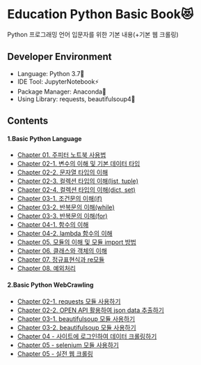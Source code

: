 # Education Python Basic Book:heart_eyes_cat:

Python 프로그래밍 언어 입문자를 위한 기본 내용(+기본 웹 크롤링)

## Developer Environment

  - Language: Python 3.7:crocodile:
  - IDE Tool: JupyterNotebook:zap:
  - Package Manager: Anaconda:snake:
  - Using Library: requests, beautifulsoup4:blossom:

## Contents
#### 1.Basic Python Language
  - [Chapter 01. 주피터 노트북 사용법](https://github.com/ChoLong02/Education_Python_Basic/blob/master/Python_Basic/Chapter%2001.%EC%A3%BC%ED%94%BC%ED%84%B0%20%EB%85%B8%ED%8A%B8%EB%B6%81%20%EC%82%AC%EC%9A%A9%EB%B0%A9%EB%B2%95(Markdown%20%EB%AC%B8%EC%84%9C).ipynb)
  - [Chapter 02-1. 변수의 이해 및 기본 데이터 타입](https://github.com/ChoLong02/Education_Python_Basic/blob/master/Python_Basic/Chapter%2002-1.%20%EB%B3%80%EC%88%98%EC%9D%98%20%EC%9D%B4%ED%95%B4%20%EB%B0%8F%20%EA%B8%B0%EB%B3%B8%20%EB%8D%B0%EC%9D%B4%ED%84%B0%20%ED%83%80%EC%9E%85.ipynb)
  - [Chapter 02-2. 문자열 타입의 이해](https://github.com/ChoLong02/Education_Python_Basic/blob/master/Python_Basic/Chapter%2002-2.%20%EB%AC%B8%EC%9E%90%EC%97%B4%20%ED%83%80%EC%9E%85%EC%9D%98%20%EC%9D%B4%ED%95%B4.ipynb)
  - [Chapter 02-3. 컬렉션 타입의 이해(list, tuple)](https://github.com/ChoLong02/Education_Python_Basic/blob/master/Python_Basic/Chapter%2002-3.%20%EC%BB%AC%EB%A0%89%EC%85%98%20%ED%83%80%EC%9E%85%EC%9D%98%20%EC%9D%B4%ED%95%B4(list%2C%20tuple).ipynb)
  - [Chapter 02-4. 컬렉션 타입의 이해(dict, set)](https://github.com/ChoLong02/Education_Python_Basic/blob/master/Python_Basic/Chapter%2002-4.%20%EC%BB%AC%EB%A0%89%EC%85%98%20%ED%83%80%EC%9E%85%EC%9D%98%20%EC%9D%B4%ED%95%B4(dict%2C%20set).ipynb)
  - [Chapter 03-1. 조건문의 이해(if)](https://github.com/ChoLong02/Education_Python_Basic/blob/master/Python_Basic/Chapter%2003-1.%EC%A1%B0%EA%B1%B4%EB%AC%B8%EC%9D%98%20%EC%9D%B4%ED%95%B4.ipynb)
  - [Chapter 03-2. 반복문의 이해(while)](https://github.com/ChoLong02/Education_Python_Basic/blob/master/Python_Basic/Chapter%2003-2.%20%EB%B0%98%EB%B3%B5%EB%AC%B8%EC%9D%98%20%EC%9D%B4%ED%95%B4(while).ipynb)
  - [Chapter 03-3. 반복문의 이해(for)](https://github.com/ChoLong02/Education_Python_Basic/blob/master/Python_Basic/Chapter%2003-3.%20%EB%B0%98%EB%B3%B5%EB%AC%B8%EC%9D%98%20%EC%9D%B4%ED%95%B4(for).ipynb)
  - [Chapter 04-1. 함수의 이해](https://github.com/ChoLong02/Education_Python_Basic/blob/master/Python_Basic/Chapter%2004-1.%20%ED%95%A8%EC%88%98%EC%9D%98%20%EC%9D%B4%ED%95%B4.ipynb)
  - [Chapter 04-2. lambda 함수의 이해](https://github.com/ChoLong02/Education_Python_Basic/blob/master/Python_Basic/Chapter%2004-2.%20lambda%20%ED%95%A8%EC%88%98%EC%9D%98%20%EC%9D%B4%ED%95%B4.ipynb)
  - [Chapter 05. 모듈의 이해 및 모듈 import 방법](https://github.com/ChoLong02/Education_Python_Basic/blob/master/Python_Basic/Chapter%2005.%20%EB%AA%A8%EB%93%88%EC%9D%98%20%EC%9D%B4%ED%95%B4%20%EB%B0%8F%20%EB%AA%A8%EB%93%88%20import%20%EB%B0%A9%EB%B2%95.ipynb)
  - [Chapter 06. 클래스와 객체의 이해](https://github.com/ChoLong02/Education_Python_Basic/blob/master/Python_Basic/Chapter%2006.%20%ED%81%B4%EB%9E%98%EC%8A%A4%EC%99%80%20%EA%B0%9D%EC%B2%B4%EC%9D%98%20%EC%9D%B4%ED%95%B4.ipynb)
  - [Chapter 07. 정규표현식과 re모듈](https://github.com/ChoLong02/Education_Python_Basic/blob/master/Python_Basic/Chapter%2007.%20%EC%A0%95%EA%B7%9C%ED%91%9C%ED%98%84%EC%8B%9D%EA%B3%BC%20re%20%EB%AA%A8%EB%93%88.ipynb)
  - [Chapter 08. 예외처리](https://github.com/ChoLong02/Education_Python_Basic/blob/master/Python_Basic/Chapter%2008.%EC%98%88%EC%99%B8%EC%B2%98%EB%A6%AC.ipynb)
  
#### 2.Basic Python WebCrawling
  - [Chapter 02-1. requests 모듈 사용하기](https://github.com/ChoLong02/Education_Python_Basic/blob/master/Python_Webcrawling/Chapter%2002-1.%20requests%20%EB%AA%A8%EB%93%88%20%EC%82%AC%EC%9A%A9%ED%95%98%EA%B8%B0.ipynb)
  - [Chapter 02-2. OPEN API 활용하여 json data 추출하기](https://github.com/ChoLong02/Education_Python_Basic/blob/master/Python_Webcrawling/Chapter%2002-2.%20OPEN%20API%20%ED%99%9C%EC%9A%A9%ED%95%98%EC%97%AC%20json%20data%20%EC%B6%94%EC%B6%9C%ED%95%98%EA%B8%B0.ipynb)
  - [Chapter 03-1. beautifulsoup 모듈 사용하기](https://github.com/ChoLong02/Education_Python_Basic/blob/master/Python_Webcrawling/Chapter%2003-1.%20beautifulsoup%20%EB%AA%A8%EB%93%88%20%EC%82%AC%EC%9A%A9%ED%95%98%EA%B8%B0.ipynb)
  - [Chapter 03-2. beautifulsoup 모듈 사용하기](https://github.com/ChoLong02/Education_Python_Basic/blob/master/Python_Webcrawling/Chapter%2003-2.%20beautifulsoup%20%EB%AA%A8%EB%93%88%20%EC%82%AC%EC%9A%A9%ED%95%98%EA%B8%B0.ipynb)
  - [Chapter 04 - 사이트에 로그인하여 데이터 크롤링하기](https://github.com/ChoLong02/Education_Python_Basic/blob/master/Python_Webcrawling/Chapter%2004%20-%20%EC%82%AC%EC%9D%B4%ED%8A%B8%EC%97%90%20%EB%A1%9C%EA%B7%B8%EC%9D%B8%ED%95%98%EC%97%AC%20%EB%8D%B0%EC%9D%B4%ED%84%B0%20%ED%81%AC%EB%A1%A4%EB%A7%81%ED%95%98%EA%B8%B0.ipynb)
  - [Chapter 05 - selenium 모듈 사용하기](https://github.com/ChoLong02/Education_Python_Basic/blob/master/Python_Webcrawling/Chapter%2005%20-%20selenium%20%EB%AA%A8%EB%93%88%20%EC%82%AC%EC%9A%A9%ED%95%98%EA%B8%B0.ipynb)
  - [Chapter 05 - 실전 웹 크롤링](https://github.com/ChoLong02/Education_Python_Basic/blob/master/Python_Webcrawling/Chapter%2005%20-%20%EC%8B%A4%EC%A0%84%20%EC%9B%B9%20%ED%81%AC%EB%A1%A4%EB%A7%81.ipynb)
